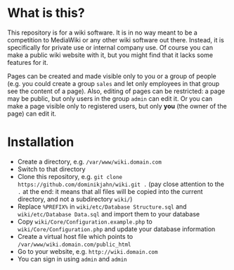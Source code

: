 # What is this?

This repository is for a wiki software. It is in no way meant to be a competition to MediaWiki or any other wiki software out there. Instead, it is specifically for private use or internal company use. Of course you can make a public wiki website with it, but you might find that it lacks some features for it.

Pages can be created and made visible only to you or a group of people (e.g. you could create a group `sales` and let only employees in that group see the content of a page). Also, editing of pages can be restricted: a page may be public, but only users in the group `admin` can edit it. Or you can make a page visible only to registered users, but only **you** (the owner of the page) can edit it.

# Installation

* Create a directory, e.g. `/var/www/wiki.domain.com`
* Switch to that directory
* Clone this repository, e.g. `git clone https://github.com/dominikjahn/wiki.git .` (pay close attention to the `.` at the end: it means that all files will be copied into the current directory, and not a subdirectory `wiki/`)
* Replace `%PREFIX%` in `wiki/etc/Database Structure.sql` and `wiki/etc/Database Data.sql` and import them to your database
* Copy `wiki/Core/Configuration.example.php` to `wiki/Core/Configuration.php` and update your database information
* Create a virtual host file which points to `/var/www/wiki.domain.com/public_html`
* Go to your website, e.g. `http://wiki.domain.com`
* You can sign in using `admin` and `admin`

